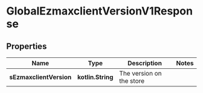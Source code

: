 
# GlobalEzmaxclientVersionV1Response

## Properties
Name | Type | Description | Notes
------------ | ------------- | ------------- | -------------
**sEzmaxclientVersion** | **kotlin.String** | The version on the store | 



